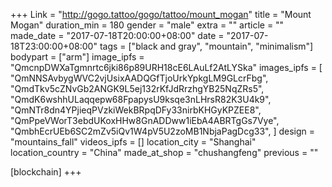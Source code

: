 +++
Link = "http://gogo.tattoo/gogo/tattoo/mount_mogan"
title = "Mount Mogan"
duration_min = 180
gender = "male"
extra = ""
article = ""
made_date = "2017-07-18T20:00:00+08:00"
date = "2017-07-18T23:00:00+08:00"
tags = ["black and gray", "mountain", "minimalism"]
bodypart = ["arm"]
image_ipfs = "QmcnpDWXaTgmnrtc6jki86p89URH18cE6LAuLf2AtLYSka"
images_ipfs = [  
"QmNNSAvbygWVC2vjUsixAADQGfTjoUrkYpkgLM9GLcrFbg",
"QmdTkv5cZNvGb2ANGK9L5ej132rKfJdRrzhgYB25NqZRs5",
  "QmdK6wshhULaqqepw68FpapysU9ksqe3nLHrsR82K3U4k9",
  "QmNTr8dn4YPjieqPVzkiWekBRpqDFy33nirbKHGyKPZEE8",
  "QmPpeVWorT3ebdUKoxHHw8GnADDww1iEbA4ABRTgGs7Vye",
  "QmbhEcrUEb6SC2mZv5iQv1W4pV5U2zoMB1NbjaPagDcg33",
]
design = "mountains_fall"
videos_ipfs = []
location_city = "Shanghai"
location_country = "China"
made_at_shop = "chushangfeng"
previous = ""

[blockchain]
+++
